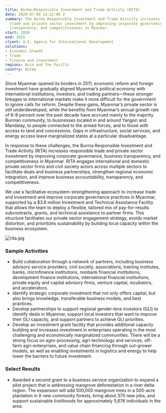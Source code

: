 ```yaml
---
title: Burma—Responsible Investment and Trade Activity (RITA)
date: 2020-07-09 13:22:00 Z
summary: The Burma Responsible Investment and Trade Activity increases responsible
  trade and private sector investment by improving corporate governance, business
  transparency, and competitiveness in Myanmar.
start: 2020
end: 2025
client: U.S. Agency for International Development
solutions:
- Economic Growth
- Trade
- Finance and Investment
regions: Asia and the Pacific
country: Burma
---
```


Since Myanmar opened its borders in 2011, economic reform and foreign investment have gradually aligned Myanmar’s political economy with international institutions, investors, and trading partners—these stronger linkages to international markets make it more difficult for the government to ignore calls for reform. Despite these gains, Myanmar’s private sector is still underdeveloped, while the benefits from Myanmar’s annual growth rate of 6-8 percent over the past decade have accrued mainly to the majority Burman community, to businesses located in and around Yangon and Mandalay, to people connected to the armed forces, and to those with access to land and concessions. Gaps in infrastructure, social services, and energy access leave marginalized states at a particular disadvantage.
 
In response to these challenges, the Burma Responsible Investment and Trade Activity (RITA) increases responsible trade and private sector investment by improving corporate governance, business transparency, and competitiveness in Myanmar. RITA engages international and domestic private sector firms and civil society actors across multiple sectors to facilitate deals and business partnerships, strengthen regional economic integration, and improve business accountability, transparency, and competitiveness. 

We use a facilitative ecosystem-strengthening approach to increase trade and investment and improve corporate governance practices in Myanmar, supported by a $3.8 million Investment and Technical Assistance Facility that allows the team to deploy a flexible, tailored mix of pay-for-results subcontracts, grants, and technical assistance to partner firms. This structure facilitates our private sector engagement strategy, avoids market distortion, and prioritizes sustainability by building local capacity within the business ecosystem.

![rita.jpg](/uploads/rita.jpg)

### Sample Activities

* Build collaboration through a network of partners, including business advisory service providers, civil society, associations, training institutes, banks, microfinance institutions, nonbank financial institutions, development finance institutions, international financial institutions, private equity and capital advisory firms, venture capital, incubators, and accelerators.
* Identify strategic corporate investment that not only offers capital, but also brings knowledge, transferable business models, and best practices.
* Develop partnerships to support regional gender-lens investors (GLI) to identify deals in Myanmar, support local investors that want to improve their GLI capacity, and support partners to achieve GLI priorities. 
* Develop an investment grant facility that provides additional capacity building and increases investment in enterprises operating in the most challenging and economically marginalized communities. There will be a strong focus on agro-processing, agri-technology and services, off-farm agri-enterprises, and value chain financing through out-grower models, as well as enabling investments in logistics and energy to help lower the barriers to future investment.

### Select Results

* Awarded a second grant to a business service organization to expand a pilot project that is addressing mangrove deforestation in a river delta region. The expansion will add 500,000 mangrove trees in a 500-acre plantation in 8 new community forests, bring about 370 new jobs, and support sustainable livelihoods for approximately 5,676 individuals in the area.